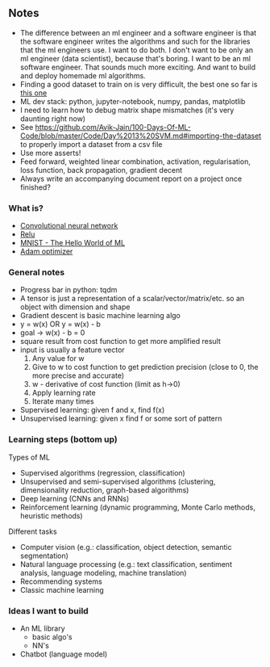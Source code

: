 ## Notes
- The difference between an ml engineer and a software engineer is that the software engineer writes
  the algorithms and such for the libraries that the ml engineers use. I want to do both. I don't
  want to be only an ml engineer (data scientist), because that's boring. I want to be an ml
  software engineer. That sounds much more exciting. And want to build and deploy homemade ml
  algorithms.
- Finding a good dataset to train on is very difficult, the best one so far is
  [this one](https://www.kaggle.com/code/martandsay/height-weight-regression-classification/input)
- ML dev stack: python, jupyter-notebook, numpy, pandas, matplotlib
- I need to learn how to debug matrix shape mismatches (it's very daunting right now)
- See https://github.com/Avik-Jain/100-Days-Of-ML-Code/blob/master/Code/Day%2013%20SVM.md#importing-the-dataset
  to properly import a dataset from a csv file
- Use more asserts!
- Feed forward, weighted linear combination, activation, regularisation, loss function, back propagation, gradient decent
- Always write an accompanying document report on a project once finished?

### What is?
- [Convolutional neural network](https://en.wikipedia.org/wiki/Convolutional_neural_network)
- [Relu](https://machinelearningmastery.com/rectified-linear-activation-function-for-deep-learning-neural-networks/)
- [MNIST - The Hello World of ML](https://en.wikipedia.org/wiki/MNIST_database)
- [Adam optimizer](https://machinelearningmastery.com/adam-optimization-algorithm-for-deep-learning/)

### General notes
- Progress bar in python: tqdm
- A tensor is just a representation of a scalar/vector/matrix/etc. so an object with dimension and shape
- Gradient descent is basic machine learning algo
- y = w(x) OR y = w(x) - b
- goal -> w(x) - b = 0
- square result from cost function to get more amplified result
- input is usually a feature vector
	1. Any value for w
	2. Give to w to cost function to get prediction precision (close to 0, the more precise and accurate)
	3. w - derivative of cost function (limit as h->0)
	4. Apply learning rate
	5. Iterate many times
- Supervised learning: given f and x, find f(x)
- Unsupervised learning: given x find f or some sort of pattern

### Learning steps (bottom up)
Types of ML
- Supervised algorithms (regression, classification)
- Unsupervised and semi-supervised algorithms (clustering, dimensionality reduction, graph-based algorithms)
- Deep learning (CNNs and RNNs)
- Reinforcement learning (dynamic programming, Monte Carlo methods, heuristic methods)

Different tasks
- Computer vision (e.g.: classification, object detection, semantic segmentation)
- Natural language processing (e.g.: text classification, sentiment analysis, language modeling, machine translation)
- Recommending systems
- Classic machine learning

### Ideas I want to build
- An ML library
    - basic algo's
    - NN's
- Chatbot (language model)
